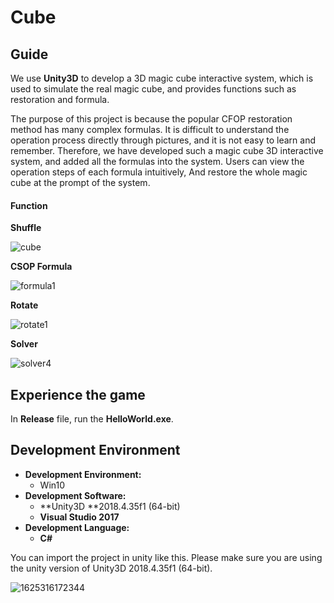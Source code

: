 # Cube



## Guide

We use **Unity3D** to develop a 3D magic cube interactive system, which is used to simulate the real magic cube, and provides functions such as restoration and formula.

The purpose of this project is because the popular CFOP restoration method has many complex formulas. It is difficult to understand the operation process directly through pictures, and it is not easy to learn and remember. Therefore, we have developed such a magic cube 3D interactive system, and added all the formulas into the system. Users can view the operation steps of each formula intuitively, And restore the whole magic cube at the prompt of the system.

<h4>Function</h4>

**Shuffle**

![cube](D:\tt\同济\用户交互\文档\report\img\cube.png)

**CSOP Formula**

![formula1](D:\tt\同济\用户交互\文档\report\img\formula1.png)

**Rotate**

![rotate1](D:\tt\同济\用户交互\文档\report\img\rotate1.png)

**Solver**

![solver4](D:\tt\同济\用户交互\文档\report\img\solver4.png)

## Experience the game

In **Release** file, run the **HelloWorld.exe**.

## Development Environment

- **Development Environment:**
  - Win10 
- **Development Software:**
  - **Unity3D **2018.4.35f1 (64-bit)
  - **Visual Studio 2017**
- **Development Language:**
  - **C#**

You can import the project in unity like this. Please make sure you are using the unity version of Unity3D 2018.4.35f1 (64-bit).

![1625316172344](C:\Users\王宇其\AppData\Roaming\Typora\typora-user-images\1625316172344.png)






